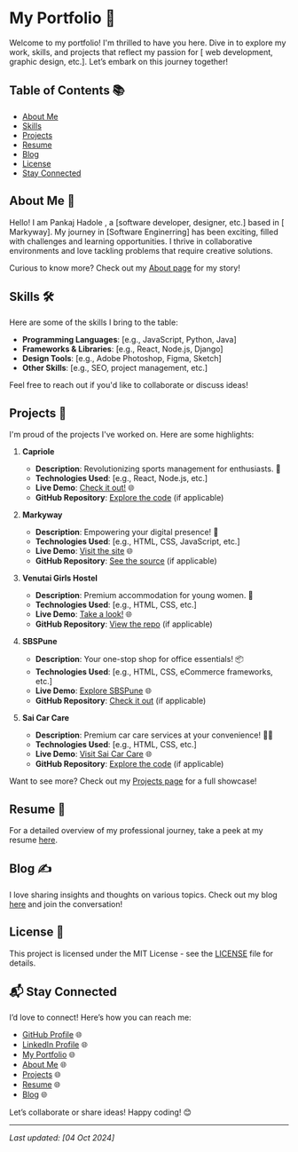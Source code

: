 # My Portfolio 🌟

Welcome to my portfolio! I'm thrilled to have you here. Dive in to explore my work, skills, and projects that reflect my passion for [ web development, graphic design, etc.]. Let’s embark on this journey together!

## Table of Contents 📚

- [About Me](#about-me)
- [Skills](#skills)
- [Projects](#projects)
- [Resume](#resume)
- [Blog](#blog)
- [License](#license)
- [Stay Connected](#stay-connected)

## About Me 👋

Hello! I am Pankaj Hadole , a [software developer, designer, etc.] based in [ Markyway]. My journey in [Software Enginerring] has been exciting, filled with challenges and learning opportunities. I thrive in collaborative environments and love tackling problems that require creative solutions.

Curious to know more? Check out my [About page](https://phcoder05.vercel.app/about) for my story!

## Skills 🛠️

Here are some of the skills I bring to the table:

- **Programming Languages**: [e.g., JavaScript, Python, Java]
- **Frameworks & Libraries**: [e.g., React, Node.js, Django]
- **Design Tools**: [e.g., Adobe Photoshop, Figma, Sketch]
- **Other Skills**: [e.g., SEO, project management, etc.]

Feel free to reach out if you'd like to collaborate or discuss ideas!

## Projects 🚀

I'm proud of the projects I've worked on. Here are some highlights:

1. **Capriole**
   - **Description**: Revolutionizing sports management for enthusiasts. 🎉
   - **Technologies Used**: [e.g., React, Node.js, etc.]
   - **Live Demo**: [Check it out!](https://capriolesportstech.com) 🌐
   - **GitHub Repository**: [Explore the code](#) (if applicable)

2. **Markyway**
   - **Description**: Empowering your digital presence! 💼
   - **Technologies Used**: [e.g., HTML, CSS, JavaScript, etc.]
   - **Live Demo**: [Visit the site](https://www.markyway.com) 🌐
   - **GitHub Repository**: [See the source](#) (if applicable)

3. **Venutai Girls Hostel**
   - **Description**: Premium accommodation for young women. 🌟
   - **Technologies Used**: [e.g., HTML, CSS, etc.]
   - **Live Demo**: [Take a look!](https://venutaigirlshostel.in) 🌐
   - **GitHub Repository**: [View the repo](#) (if applicable)

4. **SBSPune**
   - **Description**: Your one-stop shop for office essentials! 📦
   - **Technologies Used**: [e.g., HTML, CSS, eCommerce frameworks, etc.]
   - **Live Demo**: [Explore SBSPune](https://sbspune.com) 🌐
   - **GitHub Repository**: [Check it out](#) (if applicable)

5. **Sai Car Care**
   - **Description**: Premium car care services at your convenience! 🚗✨
   - **Technologies Used**: [e.g., HTML, CSS, etc.]
   - **Live Demo**: [Visit Sai Car Care](https://saicarcare.in) 🌐
   - **GitHub Repository**: [Explore the code](#) (if applicable)

Want to see more? Check out my [Projects page](https://phcoder05.vercel.app/project) for a full showcase!

## Resume 📄

For a detailed overview of my professional journey, take a peek at my resume [here](https://phcoder05.vercel.app/resume).

## Blog ✍️

I love sharing insights and thoughts on various topics. Check out my blog [here](https://blog-phcoder05.vercel.app/) and join the conversation!

## License 📜

This project is licensed under the MIT License - see the [LICENSE](LICENSE) file for details.

## 📬 Stay Connected

I’d love to connect! Here’s how you can reach me:

- [GitHub Profile](https://github.com/phcoder05) 🌐
- [LinkedIn Profile](https://www.linkedin.com/in/pankaj-hadole-722476232/) 🌐
- [My Portfolio](https://phcoder05.vercel.app/) 🌐
- [About Me](https://phcoder05.vercel.app/about) 🌐
- [Projects](https://phcoder05.vercel.app/project) 🌐
- [Resume](https://phcoder05.vercel.app/resume) 🌐
- [Blog](https://blog-phcoder05.vercel.app/) 🌐

Let’s collaborate or share ideas! Happy coding! 😊

---

*Last updated: [04 Oct 2024]*
